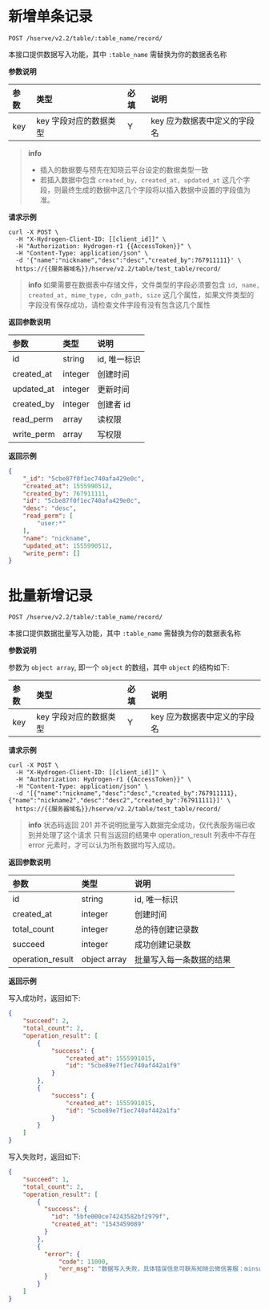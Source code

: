 # 新增单条记录

`POST /hserve/v2.2/table/:table_name/record/`

本接口提供数据写入功能，其中 `:table_name` 需替换为你的数据表名称

**参数说明**

| 参数 | 类型                   | 必填 | 说明                         |
| :--- | :--------------------- | :--- | :--------------------------- |
| key  | key 字段对应的数据类型 | Y    | key 应为数据表中定义的字段名 |

> **info**
> - 插入的数据要与预先在知晓云平台设定的数据类型一致
> - 若插入数据中包含 `created_by, created_at, updated_at` 这几个字段，则最终生成的数据中这几个字段将以插入数据中设置的字段值为准。

**请求示例**
```shell
curl -X POST \
  -H "X-Hydrogen-Client-ID: [[client_id]]" \
  -H "Authorization: Hydrogen-r1 {{AccessToken}}" \
  -H "Content-Type: application/json" \
  -d '{"name":"nickname","desc":"desc","created_by":767911111}' \
  https://{{服务器域名}}/hserve/v2.2/table/test_table/record/
```

> **info**
> 如果需要在数据表中存储文件，文件类型的字段必须要包含 `id, name, created_at, mime_type, cdn_path, size` 这几个属性，如果文件类型的字段没有保存成功，请检查文件字段有没有包含这几个属性

**返回参数说明**

| 参数 | 类型 | 说明 |
| :--- | :--- | :--- |
| id | string | id, 唯一标识 |
| created_at | integer | 创建时间 |
| updated_at | integer | 更新时间 |
| created_by | integer | 创建者 id |
| read_perm | array | 读权限 |
| write_perm | array | 写权限 |

**返回示例**
```json
{
    "_id": "5cbe87f0f1ec740afa429e0c",
    "created_at": 1555990512,
    "created_by": 767911111,
    "id": "5cbe87f0f1ec740afa429e0c",
    "desc": "desc",
    "read_perm": [
        "user:*"
    ],
    "name": "nickname",
    "updated_at": 1555990512,
    "write_perm": []
}
```

# 批量新增记录

`POST /hserve/v2.2/table/:table_name/record/`

本接口提供数据批量写入功能，其中 `:table_name` 需替换为你的数据表名称

**参数说明**

参数为 `object array`, 即一个 `object` 的数组，其中 `object` 的结构如下:

| 参数 | 类型                   | 必填 | 说明                         |
| :--- | :--------------------- | :--- | :--------------------------- |
| key  | key 字段对应的数据类型 | Y    | key 应为数据表中定义的字段名 |

**请求示例**
```shell
curl -X POST \
  -H "X-Hydrogen-Client-ID: [[client_id]]" \
  -H "Authorization: Hydrogen-r1 {{AccessToken}}" \
  -H "Content-Type: application/json" \
  -d '[{"name":"nickname","desc":"desc","created_by":767911111},{"name":"nickname2","desc":"desc2","created_by":767911111}]' \
  https://{{服务器域名}}/hserve/v2.2/table/test_table/record/
```
> **info**
> 状态码返回 201 并不说明批量写入数据完全成功，仅代表服务端已收到并处理了这个请求
> 只有当返回的结果中 operation_result 列表中不存在 error 元素时，才可以认为所有数据均写入成功。

**返回参数说明**

| 参数 | 类型 | 说明 |
| :--- | :--- | :--- |
| id | string | id, 唯一标识 |
| created_at | integer | 创建时间 |
| total_count | integer | 总的待创建记录数 |
| succeed | integer | 成功创建记录数 |
| operation_result | object array | 批量写入每一条数据的结果 |


**返回示例**

写入成功时，返回如下:
```json
{
    "succeed": 2,
    "total_count": 2,
    "operation_result": [
        {
            "success": {
                "created_at": 1555991015,
                "id": "5cbe89e7f1ec740af442a1f9"
            }
        },
        {
            "success": {
                "created_at": 1555991015,
                "id": "5cbe89e7f1ec740af442a1fa"
            }
        }
    ]
}
```
写入失败时，返回如下:
```json
{
    "succeed": 1,
    "total_count": 2,
    "operation_result": [
        {
          "success": {
            "id": "5bfe000ce74243582bf2979f", 
            "created_at": "1543459089"
          }
        },
        {
          "error": {
              "code": 11000,
              "err_msg": "数据写入失败，具体错误信息可联系知晓云微信客服：minsupport3 获取。"
          }
        }
    ]
}
```